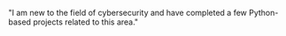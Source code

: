 "I am new to the field of cybersecurity and have completed a few Python-based projects related to this area."
